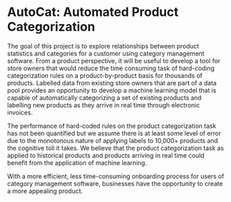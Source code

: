 # AutoCat: Automated Product Categorization

The goal of this project is to explore relationships between product statistics and categories for a customer using category management software.  From a product perspective, it will be useful to develop a tool for store owners that would reduce the time consuming task of hard-coding categorization rules on a product-by-product basis for thousands of products.  Labelled data from existing store owners that are part of a data pool provides an opportunity to develop a machine learning model that is capable of automatically categorizing a set of existing products and labelling new products as they arrive in real time through electronic invoices.

The performance of hard-coded rules on the product categorization task has not been quantified but we assume there is at least some level of error due to the monotonous nature of applying labels to 10,000+ products and the cognitive toll it takes.  We believe that the product categorization task as applied to historical products and products arriving in real time could benefit from the application of machine learning.  

With a more efficient, less time-consuming onboarding process for users of category management software, businesses have the opportunity to create a more appealing product.
